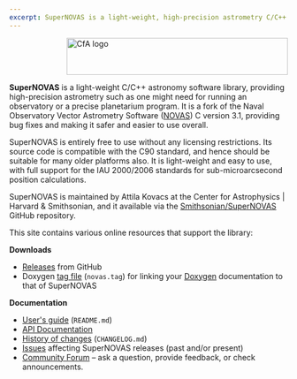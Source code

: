 ```yaml
---
excerpt: SuperNOVAS is a light-weight, high-precision astrometry C/C++ library. It is a fork of NOVAS C 3.1.
---
```


<img src="/SuperNOVAS/resources/CfA-logo.png" alt="CfA logo" width="400" height="67" align="right"><br clear="all">


__SuperNOVAS__ is a light-weight C/C++ astronomy software library, providing high-precision astrometry such as one 
might need for running an observatory or a precise planetarium program. It is a fork of the Naval Observatory Vector 
Astrometry Software ([NOVAS](https://aa.usno.navy.mil/software/novas_info)) C version 3.1, providing bug fixes and 
making it safer and easier to use overall.

SuperNOVAS is entirely free to use without any licensing restrictions.  Its source code is compatible with the C90 
standard, and hence should be suitable for many older platforms also. It is light-weight and easy to use, with full 
support for the IAU 2000/2006 standards for sub-microarcsecond position calculations.

SuperNOVAS is maintained by Attila Kovacs at the Center for Astrophysics \| Harvard & Smithsonian, and it available
via the [Smithsonian/SuperNOVAS](https://github.com/Smithsonian/SuperNOVAS/) GitHub repository.

This site contains various online resources that support the library:

 
__Downloads__

 - [Releases](https://github.com/Smithsonian/SuperNOVAS/releases) from GitHub
 - Doxygen [tag file](apidoc/novas.tag) (`novas.tag`) for linking 
   your [Doxygen](https://www.doxygen.nl/) documentation to that of SuperNOVAS


__Documentation__

 - [User's guide](doc/README.md) (`README.md`)
 - [API Documentation](apidoc/html/files.html)
 - [History of changes](doc/CHANGELOG.md) (`CHANGELOG.md`)
 - [Issues](https://github.com/Smithsonian/SuperNOVAS/issues) affecting SuperNOVAS releases (past and/or present)
 - [Community Forum](https://github.com/Smithsonian/SuperNOVAS/issues) &ndash; ask a question, provide feedback, or 
   check announcements.

 
